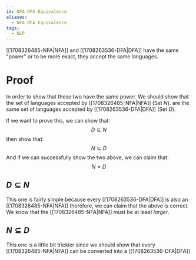 ```yaml
---
id: NFA DFA Equivalence
aliases:
  - NFA DFA Equivalence
tags:
  - NLP
---
```

[[1708326485-NFA|NFA]] and [[1708263536-DFA|DFA]] have the same "power" or to be more exact, they accept the same languages.

# Proof
In order to show that these two have the same power. We should show that the set of languages accepted by [[1708326485-NFA|NFA]] (Set $N$). are the same set of languages accepted by [[1708263536-DFA|DFA]] (Set $D$).

If we want to prove this, we can show that:
$$D \subseteq N$$
then show that:
$$N \subseteq D$$
And if we can successfully show the two above, we can claim that:
$$N = D$$

## $D \subseteq N$
This one is fairly simple because every [[1708263536-DFA|DFA]] is also an [[1708326485-NFA|NFA]] therefore, we can claim that the above is correct. We know that the [[1708326485-NFA|NFA]] must be at least *larger*.

## $N \subseteq D$
This one is a little bit trickier since we should show that every [[1708326485-NFA|NFA]] can be converted into a [[1708263536-DFA|DFA]]

